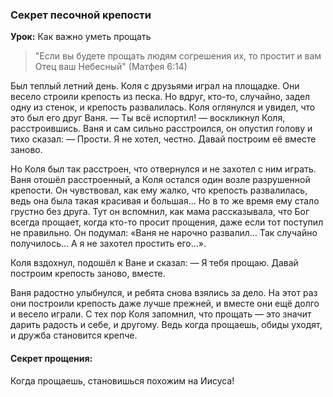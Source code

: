 ### Секрет песочной крепости

**Урок:** Как важно уметь прощать

> "Если вы будете прощать людям согрешения их, то простит и вам Отец ваш Небесный" (Матфея 6:14)

Был теплый летний день. Коля с друзьями играл на площадке. Они весело строили крепость из песка. Но вдруг, кто-то, случайно, задел одну из стенок, и крепость развалилась. Коля оглянулся и увидел, что это был его друг Ваня.
— Ты всё испортил! — воскликнул Коля, расстроившись.
Ваня и сам сильно расстроился, он опустил голову и тихо сказал:
— Прости. Я не хотел, честно. Давай построим её вместе заново.

Но Коля был так расстроен, что отвернулся и не захотел с ним играть. Ваня отошёл расстроенный, а Коля остался один возле разрушенной крепости. Он чувствовал, как ему жалко, что крепость развалилась, ведь она была такая красивая и большая... Но в то же время ему стало грустно без друга.
Тут он вспомнил, как мама рассказывала, что Бог всегда прощает, когда кто-то просит прощения, даже если тот поступил не правильно. Он подумал: «Ваня не нарочно развалил... Так случайно получилось... А я не захотел простить его...».

Коля вздохнул, подошёл к Ване и сказал:
— Я тебя прощаю. Давай построим крепость заново, вместе.

Ваня радостно улыбнулся, и ребята снова взялись за дело. На этот раз они построили крепость даже лучше прежней, и вместе они ещё долго и весело играли.
С тех пор Коля запомнил, что прощать — это значит дарить радость и себе, и другому. Ведь когда прощаешь, обиды уходят, и дружба становится крепче.

#### Секрет прощения:
Когда прощаешь, становишься похожим на Иисуса!
